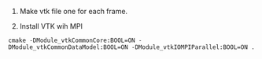 
1. Make vtk file one for each frame.

2. Install VTK wih MPI

```
cmake -DModule_vtkCommonCore:BOOL=ON -DModule_vtkCommonDataModel:BOOL=ON -DModule_vtkIOMPIParallel:BOOL=ON .
```